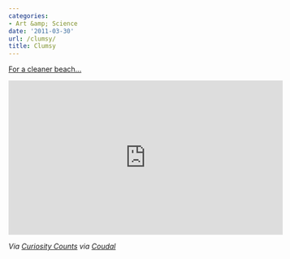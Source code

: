 ```yaml
---
categories:
- Art &amp; Science
date: '2011-03-30'
url: /clumsy/
title: Clumsy
---
```


<a href="http://vimeo.com/21075348">For a cleaner beach...</a>

<p align="center"><iframe src="https://player.vimeo.com/video/21075348?portrait=0" width="540" height="304" frameborder="0"></iframe></p>

<em>Via <a href="http://curiositycounts.com/post/4043285081/clumsy-ingenious-surfrider-foundation-psa-for">Curiosity Counts</a> via <a href="http://coudal.com/">Coudal</a></em>